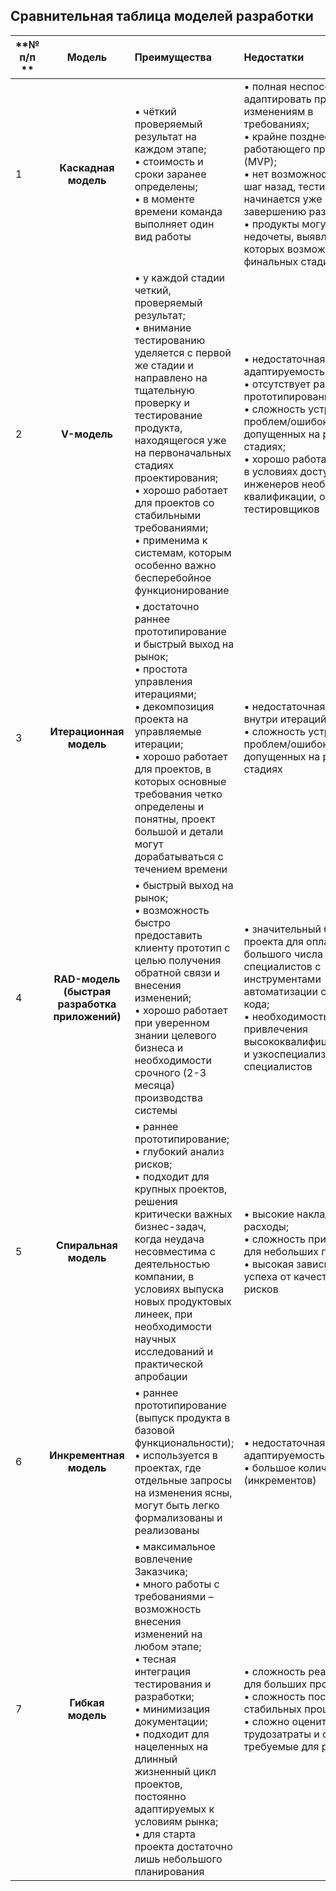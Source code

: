 ## Сравнительная таблица моделей разработки
                    

                    

|  **№</br> п/п  **     |**Модель**   |**Преимущества**   |**Недостатки**   |
| --------------- | :------------: | :------------| :------------ |
| 1  | **Каскадная модель**  |•	чёткий проверяемый результат  на каждом этапе; </br> •	стоимость и сроки заранее определены; </br> •	в моменте времени команда выполняет один вид работы| •	полная неспособность адаптировать проект к изменениям в требованиях; </br> •	крайне позднее создание работающего продукта (MVP); </br> •	нет возможности сделать шаг назад, тестирование начинается уже почти к завершению разработки; </br> •	продукты могут иметь недочеты, выявление которых возможно лишь на финальных стадиях
| 2 | **V-модель** | •	у каждой стадии четкий, проверяемый результат; </br> •	внимание тестированию уделяется с первой же стадии и направлено на тщательную проверку и тестирование продукта, находящегося уже на первоначальных стадиях проектирования; </br>•	хорошо работает для проектов со стабильными требованиями; </br> •	применима к системам, которым особенно важно бесперебойное функционирование | •	недостаточная гибкость и адаптируемость; </br>•	отсутствует ранее прототипирование; </br>•	сложность устранения проблем/ошибок, допущенных на ранних стадиях; </br>•	хорошо работает только в условиях доступности инженеров необходимой квалификации, особенно тестировщиков |
| 3 | **Итерационная модель** | •	достаточно раннее прототипирование и быстрый выход на рынок; </br> •	простота управления итерациями; </br> •	декомпозиция проекта на управляемые итерации; </br> •	хорошо работает для проектов, в которых основные требования четко определены и понятны, проект большой и детали могут дорабатываться с течением времени | •	недостаточная гибкость внутри итераций; </br> •	сложность устранения проблем/ошибок, допущенных на ранних стадиях
| 4  | **RAD-модель (быстрая разработка приложений)** | •	быстрый выход на рынок; </br> •	возможность быстро предоставить клиенту прототип с целью получения обратной связи и внесения изменений; </br> •	хорошо работает при уверенном знании целевого бизнеса и необходимости срочного (2-3 месяца) производства системы | •	значительный бюджет проекта для оплаты большого числа специалистов с инструментами автоматизации сборки кода; </br> •	необходимость привлечения высококвалифицированных и узкоспециализированных специалистов |
| 5 | **Спиральная модель** | •	раннее прототипирование; </br> •	глубокий анализ рисков; </br> •	подходит для крупных проектов,  решения критически важных бизнес-задач, когда неудача несовместима с деятельностью компании, в условиях выпуска новых продуктовых линеек, при необходимости научных исследований и практической апробации | •	высокие накладные расходы; </br> •	сложность применения для небольших проектов; </br> •	высокая зависимость успеха от качества анализа рисков |
| 6 | **Инкрементная модель**  | •	раннее прототипирование (выпуск продукта в базовой функциональности); </br> •	используется в проектах, где отдельные запросы на изменения ясны, могут быть легко формализованы и реализованы | •	недостаточная гибкость и адаптируемость; </br> •	большое количество фич (инкрементов) |
| 7 | **Гибкая модель** | •	максимальное вовлечение Заказчика; </br> •	много работы с требованиями – возможность внесения изменений на любом этапе; </br> •	тесная интеграция тестирования и разработки; </br> •	минимизация документации; </br> •	подходит для нацеленных на длинный жизненный цикл проектов, постоянно адаптируемых к условиям рынка; </br> •	для старта проекта достаточно лишь небольшого планирования | •	сложность реализации для больших проектов; </br> •	сложность построения стабильных процессов </br> •	сложно оценить трудозатраты и стоимость, требуемые для разработки |

